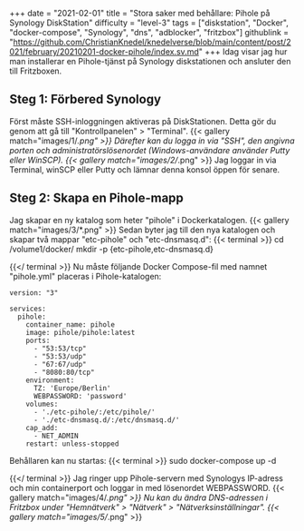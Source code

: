 +++
date = "2021-02-01"
title = "Stora saker med behållare: Pihole på Synology DiskStation"
difficulty = "level-3"
tags = ["diskstation", "Docker", "docker-compose", "Synology", "dns", "adblocker", "fritzbox"]
githublink = "https://github.com/ChristianKnedel/knedelverse/blob/main/content/post/2021/february/20210201-docker-pihole/index.sv.md"
+++
Idag visar jag hur man installerar en Pihole-tjänst på Synology diskstationen och ansluter den till Fritzboxen.
## Steg 1: Förbered Synology
Först måste SSH-inloggningen aktiveras på DiskStationen. Detta gör du genom att gå till "Kontrollpanelen" > "Terminal".
{{< gallery match="images/1/*.png" >}}
Därefter kan du logga in via "SSH", den angivna porten och administratörslösenordet (Windows-användare använder Putty eller WinSCP).
{{< gallery match="images/2/*.png" >}}
Jag loggar in via Terminal, winSCP eller Putty och lämnar denna konsol öppen för senare.
## Steg 2: Skapa en Pihole-mapp
Jag skapar en ny katalog som heter "pihole" i Dockerkatalogen.
{{< gallery match="images/3/*.png" >}}
Sedan byter jag till den nya katalogen och skapar två mappar "etc-pihole" och "etc-dnsmasq.d":
{{< terminal >}}
cd /volume1/docker/
mkdir -p {etc-pihole,etc-dnsmasq.d}

{{</ terminal >}}
Nu måste följande Docker Compose-fil med namnet "pihole.yml" placeras i Pihole-katalogen:
```
version: "3"

services:
  pihole:
    container_name: pihole
    image: pihole/pihole:latest
    ports:
      - "53:53/tcp"
      - "53:53/udp"
      - "67:67/udp"
      - "8080:80/tcp"
    environment:
      TZ: 'Europe/Berlin'
      WEBPASSWORD: 'password'
    volumes:
      - './etc-pihole/:/etc/pihole/'
      - './etc-dnsmasq.d/:/etc/dnsmasq.d/'
    cap_add:
      - NET_ADMIN
    restart: unless-stopped

```
Behållaren kan nu startas:
{{< terminal >}}
sudo docker-compose up -d

{{</ terminal >}}
Jag ringer upp Pihole-servern med Synologys IP-adress och min containerport och loggar in med lösenordet WEBPASSWORD.
{{< gallery match="images/4/*.png" >}}
Nu kan du ändra DNS-adressen i Fritzbox under "Hemnätverk" > "Nätverk" > "Nätverksinställningar".
{{< gallery match="images/5/*.png" >}}